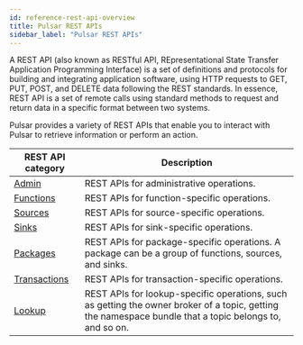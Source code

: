 ```yaml
---
id: reference-rest-api-overview
title: Pulsar REST APIs
sidebar_label: "Pulsar REST APIs"
---
```


A REST API (also known as RESTful API, REpresentational State Transfer Application Programming Interface) is a set of definitions and protocols for building and integrating application software, using HTTP requests to GET, PUT, POST, and DELETE data following the REST standards. In essence, REST API is a set of remote calls using standard methods to request and return data in a specific format between two systems. 

Pulsar provides a variety of REST APIs that enable you to interact with Pulsar to retrieve information or perform an action. 

| REST API category | Description |
| --- | --- |
| [Admin](/admin-rest-api/?version=@pulsar:version_number@) | REST APIs for administrative operations.|
| [Functions](/functions-rest-api/?version=@pulsar:version_number@) | REST APIs for function-specific operations.|
| [Sources](/source-rest-api/?version=@pulsar:version_number@) | REST APIs for source-specific operations.|
| [Sinks](/sink-rest-api/?version=@pulsar:version_number@) | REST APIs for sink-specific operations.|
| [Packages](/packages-rest-api/?version=@pulsar:version_number@) | REST APIs for package-specific operations. A package can be a group of functions, sources, and sinks.|
| [Transactions](/transactions-rest-api/?version=@pulsar:version_number@) | REST APIs for transaction-specific operations.|
| [Lookup](/lookup-rest-api/?version=@pulsar:version_number@) | REST APIs for lookup-specific operations, such as getting the owner broker of a topic, getting the namespace bundle that a topic belongs to, and so on.|

